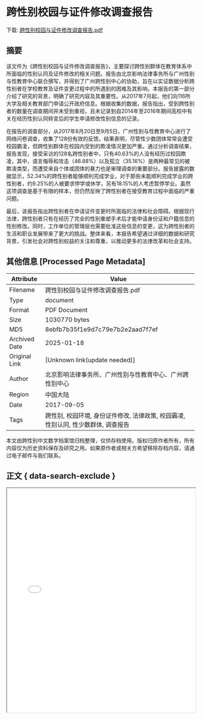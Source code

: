 # 跨性别校园与证件修改调查报告

<!-- tcd_download_link -->
下载: <a href="../跨性别校园与证件修改调查报告.pdf" download>跨性别校园与证件修改调查报告.pdf</a>
<!-- tcd_download_link_end -->

## 摘要

<!-- tcd_abstract -->
该文件为《跨性别校园与证件修改调查报告》，主要探讨跨性别群体在教育体系中所面临的性别认同及证件修改的相关问题。报告由北京影响法律事务所与广州性别与性教育中心联合撰写，并得到了广州跨性别中心的协助，旨在以实证数据分析跨性别者在学校教育及证件变更过程中的所遇到的困难及其影响。本报告的第一部分介绍了研究的背景，明确了研究内容及其重要性。从2017年7月起，他们向116所大学及相关教育部门申请公开政府信息。根据收集的数据，报告指出，受到跨性别者的数量在调查期间并未受到重视，且未记录到自2014年至2016年期间高校中有关在经历性别认同转变后的学生申请修改性别信息的记录。

在报告的调查部分，从2017年8月20日至9月5日，广州性别与性教育中心进行了网络问卷调查，收集了128份有效的反馈。结果表明，尽管性少数团体常常会遭受校园霸凌，但跨性别群体在校园内受到的欺凌情况更加严重。通过分析调查结果，报告发现，接受采访的128名跨性别者中，只有40.63%的人没有经历过校园欺凌，其中，语言侮辱和攻击（46.88%）以及孤立（35.16%）是两种最常见的被欺凌类型，而遭受来自个体或团体的暴力也是审理调查的重要部分。报告披露的数据显示，52.34%的跨性别者能够顺利完成学业，对于那些未能顺利完成学业的跨性别者，约9.25%的人被要求停学或休学，另有18.15%的人考虑暂停学业。虽然这项调查是基于有限的样本，但仍然反映了跨性别者在接受教育过程中面临的严重问题。

最后，该报告指出跨性别者在申请证件变更时所面临的法律和社会障碍。根据现行法律，跨性别者只有在经历了完全的性别重塑手术后才能申请身份证和户籍信息的性别修改。同时，工作单位的管理层也需要批准这些信息的变更，这为跨性别者的生活和职业发展带来了更大的挑战。整体来看，本报告希望通过详细的数据和研究背景，引发社会对跨性别权益的关注和尊重，以推动更多的法律改革和社会支持。

<!-- tcd_abstract_end -->

## 其他信息 [Processed Page Metadata]

| Attribute       | Value                                  |
|-----------------|----------------------------------------|
| Filename        | 跨性别校园与证件修改调查报告.pdf                             |
| Type            | document                                 |
| Format          | PDF Document                               |
| Size            | 1030770 bytes                           |
| MD5             | 8ebfb7b35f1e9d7c79e7b2e2aad7f7ef                                  |
| Archived Date   | 2025-01-18                             |
| Original Link   | [Unknown link(update needed)]                         |
| Author          | 北京影响法律事务所、广州性别与性教育中心、广州跨性别中心                               |
| Region          | 中国大陆                               |
| Date            | 2017-09-05                                 |
| Tags            | 跨性别, 校园环境, 身份证件修改, 法律政策, 校园霸凌, 性别认同, 性少数群体, 调查报告                                 |

本文由跨性别中文数字档案馆归档整理，仅供存档使用。版权归原作者所有，所有内容仅为历史资料保存及研究之用。如果原作者或相关方希望移除存档内容，请通过电子邮件与我们联系。

## 正文 { data-search-exclude }

<!-- tcd_main_text -->
<iframe src="../跨性别校园与证件修改调查报告.pdf" width="100%" height="600px">
    <p>无法显示PDF，请下载查看。</p>
</iframe>
<!-- tcd_main_text_end -->

